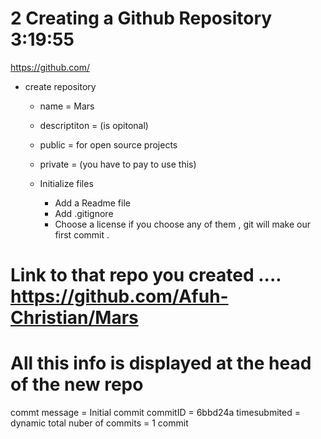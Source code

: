 # 2 Creating a Github Repository    3:19:55 

https://github.com/


- create repository 
   - name = Mars
   - descriptiton = (is opitonal)

   - public = for open source projects 
   - private = (you have  to pay to use this)

   - Initialize files 
        - Add a Readme file 
        - Add .gitignore 
        - Choose a license 
    if you choose any of them , git will make our first commit . 





# Link to that repo you created .... https://github.com/Afuh-Christian/Mars

# All this info is displayed at the head of the new repo
commt message = Initial commit
commitID = 6bbd24a
timesubmited = dynamic
total nuber of commits = 1 commit 






        



